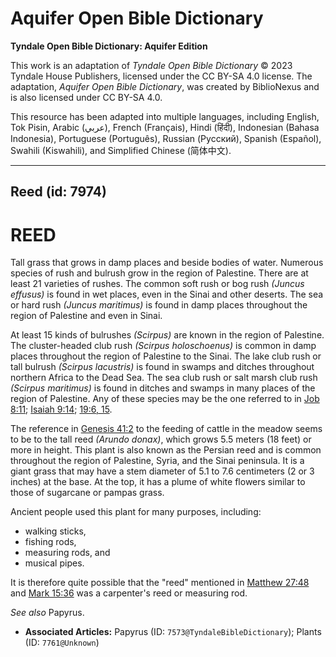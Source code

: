 # Aquifer Open Bible Dictionary

**Tyndale Open Bible Dictionary: Aquifer Edition**

This work is an adaptation of *Tyndale Open Bible Dictionary* © 2023 Tyndale House Publishers, licensed under the CC BY\-SA 4\.0 license. The adaptation, *Aquifer Open Bible Dictionary*, was created by BiblioNexus and is also licensed under CC BY\-SA 4\.0\.

This resource has been adapted into multiple languages, including English, Tok Pisin, Arabic (عربي), French (Français), Hindi (हिंदी), Indonesian (Bahasa Indonesia), Portuguese (Português), Russian (Русский), Spanish (Español), Swahili (Kiswahili), and Simplified Chinese (简体中文).



--------------------------------

## Reed (id: 7974)

REED
====

Tall grass that grows in damp places and beside bodies of water. Numerous species of rush and bulrush grow in the region of Palestine. There are at least 21 varieties of rushes. The common soft rush or bog rush *(Juncus effusus)* is found in wet places, even in the Sinai and other deserts. The sea or hard rush *(Juncus maritimus)* is found in damp places throughout the region of Palestine and even in Sinai.

At least 15 kinds of bulrushes *(Scirpus)* are known in the region of Palestine. The cluster\-headed club rush *(Scirpus holoschoenus)* is common in damp places throughout the region of Palestine to the Sinai. The lake club rush or tall bulrush *(Scirpus lacustris)* is found in swamps and ditches throughout northern Africa to the Dead Sea. The sea club rush or salt marsh club rush *(Scirpus maritimus)* is found in ditches and swamps in many places of the region of Palestine. Any of these species may be the one referred to in [Job 8:11](https://ref.ly/Job8:11); [Isaiah 9:14](https://ref.ly/Isa9:14); [19:6, 15](https://ref.ly/Isa19:6,Isa19:15).

The reference in [Genesis 41:2](https://ref.ly/Gen41:2) to the feeding of cattle in the meadow seems to be to the tall reed *(Arundo donax)*, which grows 5\.5 meters (18 feet) or more in height. This plant is also known as the Persian reed and is common throughout the region of Palestine, Syria, and the Sinai peninsula. It is a giant grass that may have a stem diameter of 5\.1 to 7\.6 centimeters (2 or 3 inches) at the base. At the top, it has a plume of white flowers similar to those of sugarcane or pampas grass.

Ancient people used this plant for many purposes, including: 

* walking sticks,
* fishing rods,
* measuring rods, and
* musical pipes.

It is therefore quite possible that the "reed" mentioned in [Matthew 27:48](https://ref.ly/Matt27:48) and [Mark 15:36](https://ref.ly/Mark15:36) was a carpenter's reed or measuring rod.

*See also* Papyrus.

* **Associated Articles:** Papyrus (ID: `7573@TyndaleBibleDictionary`); Plants (ID: `7761@Unknown`)

